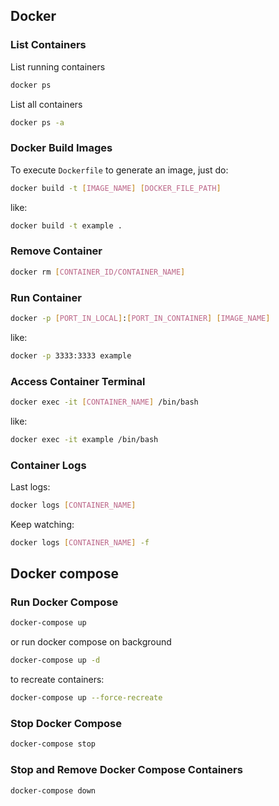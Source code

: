 ## Docker

### List Containers
List running containers
```sh
docker ps
```
List all containers
```sh
docker ps -a
```

### Docker Build Images
To execute `Dockerfile` to generate an image, just do:
```sh
docker build -t [IMAGE_NAME] [DOCKER_FILE_PATH]
```
like:
```sh
docker build -t example .
```

### Remove Container
```sh
docker rm [CONTAINER_ID/CONTAINER_NAME]
```

### Run Container
```sh
docker -p [PORT_IN_LOCAL]:[PORT_IN_CONTAINER] [IMAGE_NAME]
```
like:
```sh
docker -p 3333:3333 example
```

### Access Container Terminal
```sh
docker exec -it [CONTAINER_NAME] /bin/bash
```
like:
```sh
docker exec -it example /bin/bash
```

### Container Logs
Last logs:
```sh
docker logs [CONTAINER_NAME]
```
Keep watching:
```sh
docker logs [CONTAINER_NAME] -f
```

## Docker compose

### Run Docker Compose
```sh
docker-compose up
```

or run docker compose on background
```sh
docker-compose up -d
```

to recreate containers:
```sh
docker-compose up --force-recreate
```

### Stop Docker Compose
```sh
docker-compose stop
```

### Stop and Remove Docker Compose Containers
```sh
docker-compose down
```